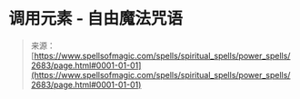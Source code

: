 <!--yml

分类：未分类

日期：2024-06-12 18:36:23

-->

# 调用元素 - 自由魔法咒语

> 来源：[https://www.spellsofmagic.com/spells/spiritual_spells/power_spells/2683/page.html#0001-01-01](https://www.spellsofmagic.com/spells/spiritual_spells/power_spells/2683/page.html#0001-01-01)

